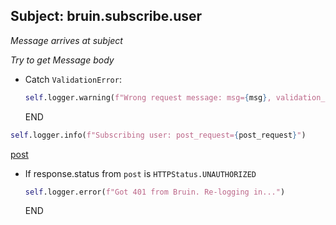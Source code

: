## Subject: bruin.subscribe.user

_Message arrives at subject_

_Try to get Message body_

* Catch `ValidationError`:
  ```python
  self.logger.warning(f"Wrong request message: msg={msg}, validation_error={e}")
  ```
  END

```python
self.logger.info(f"Subscribing user: post_request={post_request}")
```

[post](../clients/bruin_client/post.md)

* If response.status from `post` is `HTTPStatus.UNAUTHORIZED`
  ```python
  self.logger.error(f"Got 401 from Bruin. Re-logging in...")
  ```
  END